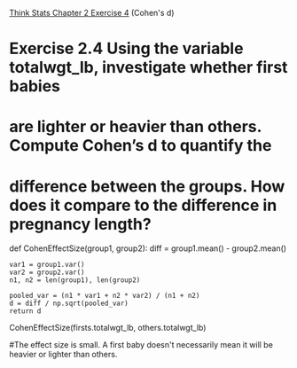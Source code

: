 [Think Stats Chapter 2 Exercise 4](http://greenteapress.com/thinkstats2/html/thinkstats2003.html#toc24) (Cohen's d)

# Exercise 2.4 Using the variable totalwgt_lb, investigate whether first babies
# are lighter or heavier than others. Compute Cohen’s d to quantify the
# difference between the groups. How does it compare to the difference in pregnancy length?

def CohenEffectSize(group1, group2):
    diff = group1.mean() - group2.mean()

    var1 = group1.var()
    var2 = group2.var()
    n1, n2 = len(group1), len(group2)

    pooled_var = (n1 * var1 + n2 * var2) / (n1 + n2)
    d = diff / np.sqrt(pooled_var)
    return d
    
    
CohenEffectSize(firsts.totalwgt_lb, others.totalwgt_lb) 

#The effect size is small. A first baby doesn't necessarily mean it will be heavier or lighter than others.
